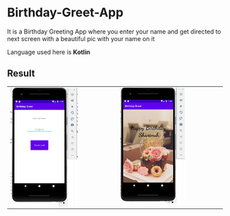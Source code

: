 # Birthday-Greet-App

It is a Birthday Greeting App where you enter your name and get directed to next screen with a beautiful pic with your name on it

Language used here is **Kotlin**

## Result

<table>
  <tr>
    <td valign="top"><img src="/screenshots/Screenshot%202021-07-26%20234517.png" width="65%"></td>
    <td valign="top"><img src="/screenshots/Screenshot%202021-07-26%20234528.png" width="65%"></td>
  </tr>
 </table>



